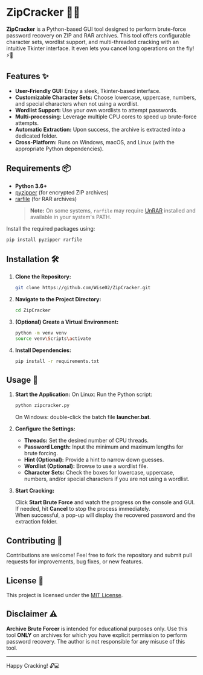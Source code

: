 # ZipCracker 🔐💥 

**ZipCracker** is a Python-based GUI tool designed to perform brute-force password recovery on ZIP and RAR archives. This tool offers configurable character sets, wordlist support, and multi-threaded cracking with an intuitive Tkinter interface. It even lets you cancel long operations on the fly! ⚡️🚀

## Features ✨

- **User-Friendly GUI:** Enjoy a sleek, Tkinter-based interface.
- **Customizable Character Sets:** Choose lowercase, uppercase, numbers, and special characters when not using a wordlist.
- **Wordlist Support:** Use your own wordlists to attempt passwords.
- **Multi-processing:** Leverage multiple CPU cores to speed up brute-force attempts.
- **Automatic Extraction:** Upon success, the archive is extracted into a dedicated folder.
- **Cross-Platform:** Runs on Windows, macOS, and Linux (with the appropriate Python dependencies).

## Requirements 📦

- **Python 3.6+**
- [pyzipper](https://pypi.org/project/pyzipper/) (for encrypted ZIP archives)
- [rarfile](https://pypi.org/project/rarfile/) (for RAR archives)  
  > **Note:** On some systems, `rarfile` may require [UnRAR](https://www.rarlab.com/rar_add.htm) installed and available in your system's PATH.

Install the required packages using:

```bash
pip install pyzipper rarfile
```

## Installation 🛠

1. **Clone the Repository:**

   ```bash
   git clone https://github.com/Wise02/ZipCracker.git
   ```

2. **Navigate to the Project Directory:**

   ```bash
   cd ZipCracker
   ```

3. **(Optional) Create a Virtual Environment:**

   ```bash
   python -m venv venv
   source venv\Scripts\activate
   ```

4. **Install Dependencies:**

   ```bash
   pip install -r requirements.txt
   ```

## Usage 🎯

1. **Start the Application:**
   On Linux:
   Run the Python script:
   
   ```bash
   python zipcracker.py
   ```

   On Windows: double-click the batch file **launcher.bat**.

2. **Configure the Settings:**

   - **Threads:** Set the desired number of CPU threads.
   - **Password Length:** Input the minimum and maximum lengths for brute forcing.
   - **Hint (Optional):** Provide a hint to narrow down guesses.
   - **Wordlist (Optional):** Browse to use a wordlist file.
   - **Character Sets:** Check the boxes for lowercase, uppercase, numbers, and/or special characters if you are not using a wordlist.

3. **Start Cracking:**

   Click **Start Brute Force** and watch the progress on the console and GUI. If needed, hit **Cancel** to stop the process immediately.  
   When successful, a pop-up will display the recovered password and the extraction folder.

## Contributing 🤝

Contributions are welcome! Feel free to fork the repository and submit pull requests for improvements, bug fixes, or new features.

## License 📄

This project is licensed under the [MIT License](LICENSE).

## Disclaimer ⚠️

**Archive Brute Forcer** is intended for educational purposes only. Use this tool **ONLY** on archives for which you have explicit permission to perform password recovery. The author is not responsible for any misuse of this tool.

---

Happy Cracking! 🔓💻
